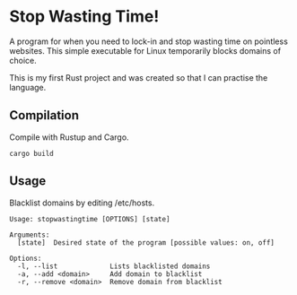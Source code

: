 # Stop Wasting Time!

A program for when you need to lock-in and stop wasting time on pointless websites. This simple executable for Linux temporarily blocks domains of choice. 

This is my first Rust project and was created so that I can practise the language.

## Compilation
Compile with Rustup and Cargo.
```
cargo build
```

## Usage
Blacklist domains by editing /etc/hosts.
```
Usage: stopwastingtime [OPTIONS] [state]

Arguments:
  [state]  Desired state of the program [possible values: on, off]

Options:
  -l, --list             Lists blacklisted domains
  -a, --add <domain>     Add domain to blacklist
  -r, --remove <domain>  Remove domain from blacklist
```
